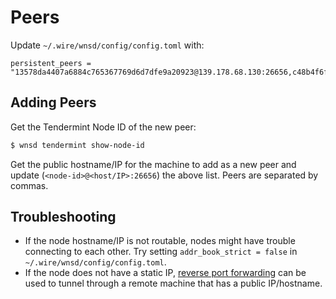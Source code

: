 # Peers

Update `~/.wire/wnsd/config/config.toml` with:

```text
persistent_peers = "13578da4407a6884c765367769d6d7dfe9a20923@139.178.68.130:26656,c48b4f6f00538dee0ac268c2ae20ec67ec57b771@139.178.68.131:26656,02a9e173f4bc1c3b9969d87aa2c1899ffab60901@wns1.deepstacksoft.com:26656"
```

## Adding Peers

Get the Tendermint Node ID of the new peer:

```bash
$ wnsd tendermint show-node-id
```

Get the public hostname/IP for the machine to add as a new peer and update (`<node-id>@<host/IP>:26656`) the above list. Peers are separated by commas.


## Troubleshooting

* If the node hostname/IP is not routable, nodes might have trouble connecting to each other. Try setting `addr_book_strict = false` in `~/.wire/wnsd/config/config.toml`.
* If the node does not have a static IP, [reverse port forwarding](./NETWORK.md) can be used to tunnel through a remote machine that has a public IP/hostname.
